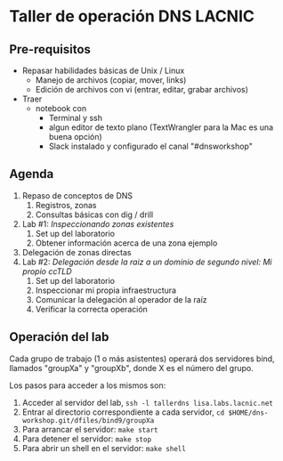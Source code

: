 # Taller de operación DNS LACNIC



## Pre-requisitos

- Repasar habilidades básicas de Unix / Linux
  - Manejo de archivos (copiar, mover, links)
  - Edición de archivos con vi (entrar, editar, grabar archivos)
- Traer
  - notebook con
    - Terminal y ssh
    - algun editor de texto plano (TextWrangler para la Mac es una buena opción)
    - Slack instalado y configurado el canal "#dnsworkshop"



## Agenda

1. Repaso de conceptos de DNS
   1. Registros, zonas
   2. Consultas básicas con dig / drill
2. Lab #1: _Inspeccionando zonas existentes_
   1. Set up del laboratorio
   2. Obtener información acerca de una zona ejemplo
3. Delegación de zonas directas
4. Lab #2: _Delegación desde la raiz a un dominio de segundo nivel: Mi propio ccTLD_
   1. Set up del laboratorio
   2. Inspeccionar mi propia infraestructura
   3. Comunicar la delegación al operador de la raíz
   4. Verificar la correcta operación



## Operación del lab

Cada grupo de trabajo (1 o más asistentes) operará dos servidores bind, llamados "groupXa" y "groupXb", donde X es el número del grupo.

Los pasos para acceder a los mismos son:

1. Acceder al servidor del lab, ```ssh -l tallerdns lisa.labs.lacnic.net```
2. Entrar al directorio correspondiente a cada servidor, ```cd $HOME/dns-workshop.git/dfiles/bind9/groupXa```
3. Para arrancar el servidor: ```make start```
4. Para detener el servidor: ```make stop```
5. Para abrir un shell en el servidor: ```make shell```



